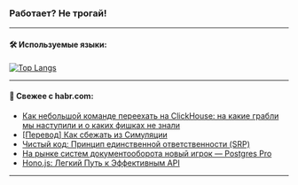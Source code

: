 ### Работает? Не трогай!

---
<!--
#### 🛠️ Technical stack:

![Java](https://img.shields.io/badge/Java-informational?logo=Oracle&style=flat&logoColor=white&color=FF4500)
![Kotlin](https://img.shields.io/badge/Kotlin-informational?logo=Kotlin&style=flat&logoColor=white&color=774D97)
![TS](https://img.shields.io/badge/TypeScript-informational?logo=typeScript&style=flat&logoColor=black&color=017acc)
![Python](https://img.shields.io/badge/Python-informational?logo=Python&style=flat&logoColor=black&color=ffdd54) <br>
![Spring](https://img.shields.io/badge/Spring-informational?logo=Spring&style=flat&logoColor=white&color=6DB33F) 
![SpringBoot](https://img.shields.io/badge/SpringBoot-informational?logo=SpringBoot&style=flat&logoColor=white&color=6DB33F)
![Nest](https://img.shields.io/badge/NestJS-informational?logo=NestJS&style=flat&logoColor=white&color=E0234E) 
![NodeJS](https://img.shields.io/badge/NodeJS-informational?logo=node.js&style=flat&logoColor=white&color=70A760)<br>
![PostgreSQL](https://img.shields.io/badge/PostgreSQL-informational?logo=PostgreSQL&style=flat&logoColor=white&color=DAA520)
![MongoDB](https://img.shields.io/badge/MongoDB-informational?logo=MongoDB&style=flat&logoColor=white&color=870000)
![Apache](https://img.shields.io/badge/Apache-informational?logo=apache&style=flat&logoColor=white&color=f74e28)

___ 
-->

#### 🛠️ Используемые языки:

[![Top Langs](https://github-readme-stats-u2qms2cxw-advtsettinggmailcoms-projects.vercel.app/api/top-langs/?username=zloylis&langs_count=10&hide_title=true&title_color=e6edf3&size_weight=0.5&count_weight=0.5&layout=compact&hide_progress=true&hide_border=true&theme=dracula)](https://github.com/zloylis)

<!---


####  :octocat:&nbsp;&nbsp; Статистика:

![GitHub stats](https://github-readme-stats-u2qms2cxw-advtsettinggmailcoms-projects.vercel.app/api?username=zloylis&show_icons=true&hide_border=true&theme=dracula&title_color=e6edf3&include_all_commits=true&count_private=true&hide_rank=false&hide_title=true&rank_icon=github)
-->
---

#### 💬 Свежее с habr.com:

<!-- BLOG-POST-LIST:START -->
- [Как небольшой команде переехать на ClickHouse: на какие грабли мы наступили и о каких фишках не знали](https://habr.com/ru/companies/oleg-bunin/articles/836078/?utm_source=habrahabr&utm_medium=rss&utm_campaign=836078)
- [[Перевод] Как сбежать из Симуляции](https://habr.com/ru/articles/838008/?utm_source=habrahabr&utm_medium=rss&utm_campaign=838008)
- [Чистый код: Принцип единственной ответственности &lpar;SRP&rpar;](https://habr.com/ru/articles/838454/?utm_source=habrahabr&utm_medium=rss&utm_campaign=838454)
- [На рынке систем документооборота новый игрок — Postgres Pro](https://habr.com/ru/articles/838468/?utm_source=habrahabr&utm_medium=rss&utm_campaign=838468)
- [Hono.js: Легкий Путь к Эффективным API](https://habr.com/ru/articles/838448/?utm_source=habrahabr&utm_medium=rss&utm_campaign=838448)
<!-- BLOG-POST-LIST:END -->

---
